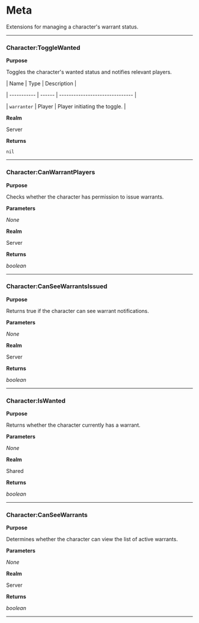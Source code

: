 # Meta

Extensions for managing a character's warrant status.

---

### Character:ToggleWanted

**Purpose**

Toggles the character's wanted status and notifies relevant players.

| Name        | Type   | Description                     |

| ----------- | ------ | ------------------------------- |

| `warranter` | Player | Player initiating the toggle. |

**Realm**

Server

**Returns**

`nil`

---

### Character:CanWarrantPlayers

**Purpose**

Checks whether the character has permission to issue warrants.

**Parameters**

*None*

**Realm**

Server

**Returns**

*boolean*

---

### Character:CanSeeWarrantsIssued

**Purpose**

Returns true if the character can see warrant notifications.

**Parameters**

*None*

**Realm**

Server

**Returns**

*boolean*

---

### Character:IsWanted

**Purpose**

Returns whether the character currently has a warrant.

**Parameters**

*None*

**Realm**

Shared

**Returns**

*boolean*

---

### Character:CanSeeWarrants

**Purpose**

Determines whether the character can view the list of active warrants.

**Parameters**

*None*

**Realm**

Server

**Returns**

*boolean*

---

